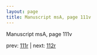 ```yaml
---
layout: page
title: Manuscript msA, page 111v
---
```


Manuscript msA, page 111v

prev:  [111r](../111r) | next:  [112r](../112r)